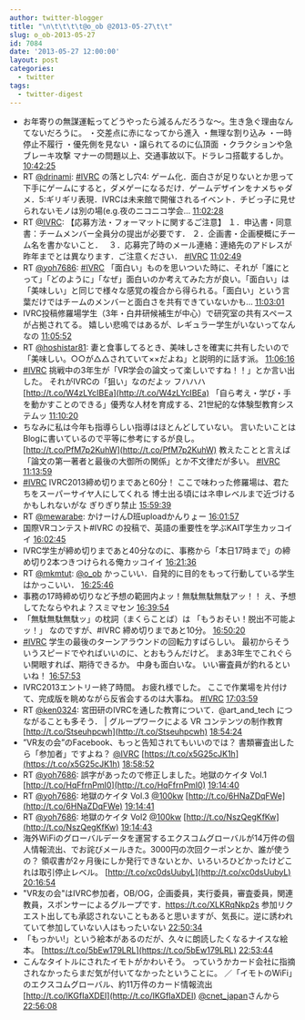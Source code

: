 ```yaml
---
author: twitter-blogger
title: "\n\t\t\t\t@o_ob @2013-05-27\t\t"
slug: o_ob-2013-05-27
id: 7084
date: '2013-05-27 12:00:00'
layout: post
categories:
  - twitter
tags:
  - twitter-digest
---
```


*   お年寄りの無謀運転ってどうやったら減るんだろうな～。生き急ぐ理由なんてないだろうに。 ・交差点に赤になってから進入 ・無理な割り込み ・一時停止不履行 ・優先側を見ない ・譲られてるのに仏頂面 ・クラクションや急ブレーキ攻撃 マナーの問題以上、交通事故以下。ドラレコ搭載するしか。 [10:42:25](http://twitter.com/o_ob/statuses/338832530000211968)
*   RT [@drinami](http://twitter.com/drinami): [#IVRC](http://search.twitter.com/search?q=%23IVRC) の落とし穴4: ゲーム化．面白さが足りないとか思って下手にゲームにすると，ダメゲーになるだけ．ゲームデザインをナメちゃダメ．5:ギリギリ表現．IVRCは未来館で開催されるイベント．チビっ子に見せられないモノは別の場(e.g.夜のニコニコ学会… [11:02:28](http://twitter.com/o_ob/statuses/338837579141099521)
*   RT [@IVRC](http://twitter.com/IVRC): 【応募方法・フォーマットに関するご注意】 １．申込書・同意書：チームメンバー全員分の提出が必要です． ２．企画書・企画梗概にチーム名を書かないこと．　 ３．応募完了時のメール連絡：連絡先のアドレスが昨年までとは異なります．ご注意ください． [#IVRC](http://search.twitter.com/search?q=%23IVRC) [11:02:49](http://twitter.com/o_ob/statuses/338837667032735745)
*   RT [@yoh7686](http://twitter.com/yoh7686): [#IVRC](http://search.twitter.com/search?q=%23IVRC) 「面白い」ものを思いついた時に、それが「誰にとって」「どのように」「なぜ」面白いのか考えてみた方が良い。「面白い」は「美味しい」と同じで様々な感覚の複合から得られる。「面白い」という言葉だけではチームのメンバーと面白さを共有できていないかも… [11:03:01](http://twitter.com/o_ob/statuses/338837714172514304)
*   IVRC投稿修羅場学生（3年・白井研候補生が中心）で研究室の共有スペースが占拠されてる。 嬉しい悲鳴ではあるが、レギュラー学生がいないってなんなの [11:05:52](http://twitter.com/o_ob/statuses/338838435030765568)
*   RT [@hoshistar81](http://twitter.com/hoshistar81): 妻と食事してるとき、美味しさを確実に共有したいので「美味しい。○○が△△されていて××だよね」と説明的に話す派。 [11:06:16](http://twitter.com/o_ob/statuses/338838532334424066)
*   [#IVRC](http://search.twitter.com/search?q=%23IVRC) 挑戦中の3年生が「VR学会の論文って楽しいですね！！」とか言い出した。 それがIVRCの「狙い」なのだよッ フハハハ [http://t.co/W4zLYcIBEa](http://t.co/W4zLYcIBEa) 「自ら考え・学び・手を動かすことのできる」優秀な人材を育成する、21世紀的な体験型教育システムッ [11:10:20](http://twitter.com/o_ob/statuses/338839557854359553)
*   ちなみに私は今年も指導らしい指導はほとんどしていない。 言いたいことはBlogに書いているので平等に参考にするが良し。 [http://t.co/PfM7p2KuhW](http://t.co/PfM7p2KuhW) 教えたことと言えば「論文の第一著者と最後の大御所の関係」とか不文律だが多い。 [#IVRC](http://search.twitter.com/search?q=%23IVRC) [11:13:59](http://twitter.com/o_ob/statuses/338840476025245698)
*   [#IVRC](http://search.twitter.com/search?q=%23IVRC) IVRC2013締め切りまであと60分！ ここで味わった修羅場は、君たちをスーパーサイヤ人にしてくれる 博士出る頃にはネ申レベルまで近づけるかもしれないがな ぎりぎり禁止 [15:59:39](http://twitter.com/o_ob/statuses/338912366915907584)
*   RT [@mewarabe](http://twitter.com/mewarabe): かけーけんD班uploadかんりょー [16:01:57](http://twitter.com/o_ob/statuses/338912945507540992)
*   国際VRコンテスト#IVRC の投稿で、英語の重要性を学ぶKAIT学生カッコイイ [16:02:45](http://twitter.com/o_ob/statuses/338913147966603265)
*   IVRC学生が締め切りまであと40分なのに、事務から「本日17時まで」の締め切り2本つきつけられる俺カッコイイ [16:21:36](http://twitter.com/o_ob/statuses/338917890373873664)
*   RT [@mkmtut](http://twitter.com/mkmtut): [@o_ob](http://twitter.com/o_ob) かっこいい．自発的に目的をもって行動している学生はかっこいい． [16:25:46](http://twitter.com/o_ob/statuses/338918940954734594)
*   事務の17時締め切りなど予想の範囲内よッ！無駄無駄無駄アッ！！ え、予想してたならやれよ？スミマセン [16:39:54](http://twitter.com/o_ob/statuses/338922494255853568)
*   「無駄無駄無駄ッ」の枕詞（まくらことば）は 「もうおそい！脱出不可能よッ！」 なのですが、#IVRC 締め切りまであと10分。 [16:50:20](http://twitter.com/o_ob/statuses/338925122591277057)
*   [#IVRC](http://search.twitter.com/search?q=%23IVRC) 学生の最後のターンアラウンドの回転力すばらしい。 最初からそういうスピードでやればいいのに、とおもうんだけど。 まあ3年生でこれぐらい開眼すれば、期待できるか。 中身も面白いな。 いい審査員が釣れるといいね！ [16:57:53](http://twitter.com/o_ob/statuses/338927020547383296)
*   IVRC2013エントリー終了時間。 お疲れ様でした。 ここで作業場を片付けて、完成版を眺めながら反省会するのは大事ね。 [#IVRC](http://search.twitter.com/search?q=%23IVRC) [17:03:59](http://twitter.com/o_ob/statuses/338928554400157696)
*   RT [@ken0324](http://twitter.com/ken0324): 宮田研のIVRCを通した教育について．@art_and_tech につながることも多そう． | グループワークによる VR コンテンツの制作教育 [http://t.co/Stseuhpcwh](http://t.co/Stseuhpcwh) [18:54:24](http://twitter.com/o_ob/statuses/338956342712737792)
*   ”VR友の会”のFacebook、もっと告知されてもいいのでは？ 書類審査出したら「参加者」ですよね？ [@IVRC](http://twitter.com/IVRC) [https://t.co/x5G25cJK1h](https://t.co/x5G25cJK1h) [18:58:52](http://twitter.com/o_ob/statuses/338957469571223555)
*   RT [@yoh7686](http://twitter.com/yoh7686): 誤字があったので修正しました。地獄のケイタ Vol.1 [http://t.co/HqFfrnPmI0](http://t.co/HqFfrnPmI0) [19:14:40](http://twitter.com/o_ob/statuses/338961445108715522)
*   RT [@yoh7686](http://twitter.com/yoh7686): 地獄のケイタ Vol.3 [@100kw](http://twitter.com/100kw) [http://t.co/6HNaZDqFWe](http://t.co/6HNaZDqFWe) [19:14:41](http://twitter.com/o_ob/statuses/338961448678076418)
*   RT [@yoh7686](http://twitter.com/yoh7686): 地獄のケイタ Vol2 [@100kw](http://twitter.com/100kw) [http://t.co/NszQegKfKw](http://t.co/NszQegKfKw) [19:14:43](http://twitter.com/o_ob/statuses/338961455930015745)
*   海外WiFiのグローバルデータを運営するエクスコムグローバルが14万件の個人情報流出、でお詫びメールきた。3000円の次回クーポンとか、誰が使うの？ 領収書が2ヶ月後にしか発行できないとか、いろいろひどかったけどこれは取引停止レベル。 [http://t.co/xc0dsUubyL](http://t.co/xc0dsUubyL) [20:16:54](http://twitter.com/o_ob/statuses/338977104811147264)
*   "VR友の会"はIVRC参加者，OB/OG，企画委員，実行委員，審査委員，関連教員，スポンサーによるグループです．https://t.co/XLKRqNkp2s 参加リクエスト出しても承認されないこともあると思いますが、気長に。逆に誘われていて参加していない人はもったいない [22:50:34](http://twitter.com/o_ob/statuses/339015776822517761)
*   「もっかい!」という絵本があるのだが、久々に朗読したくなるナイスな絵本。 [https://t.co/5bEw179LRL](https://t.co/5bEw179LRL) [22:53:44](http://twitter.com/o_ob/statuses/339016575967449089)
*   こんなタイトルにされたイモトがかわいそう。 っていうかカード会社に指摘されなかったらまだ気が付いてなかったということに。 ／「イモトのWiFi」のエクスコムグローバル、約11万件のカード情報流出 [http://t.co/IKGfIaXDEI](http://t.co/IKGfIaXDEI) [@cnet_japan](http://twitter.com/cnet_japan)さんから [22:56:08](http://twitter.com/o_ob/statuses/339017176986034178)